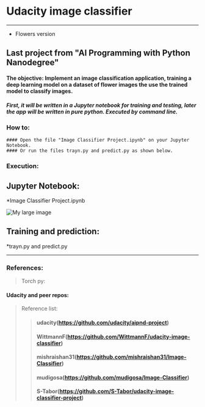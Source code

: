 # Udacity image classifier
________________________________________
* Flowers version

## Last project from "AI Programming with Python Nanodegree"

#### The objective: Implement an image classification application, training a deep learning model on a dataset of flower images the use the trained model to classify images.

##### First, it will be written in a Jupyter notebook for training and testing, later the app will be written in pure python. Executed by command line.

### How to:
	#### Open the file "Image Classifier Project.ipynb" on your Jupyter Notebook.
	#### Or run the files trayn.py and predict.py as shown below.

### Execution:



## Jupyter Notebook:
 *Image Classifier Project.ipynb

![My large image](_images/noteBook.png)

## Training and prediction:
 *trayn.py and predict.py

__________________________________________

### References:
> Torch py:
>> ####
>> ####
#### Udacity and peer repos:
> Reference list:
>> #### udacity(https://github.com/udacity/aipnd-project)
>> #### WittmannF(https://github.com/WittmannF/udacity-image-classifier)
>> #### mishraishan31(https://github.com/mishraishan31/Image-Classifier)
>> #### mudigosa(https://github.com/mudigosa/Image-Classifier)
>> #### S-Tabor(https://github.com/S-Tabor/udacity-image-classifier-project)
